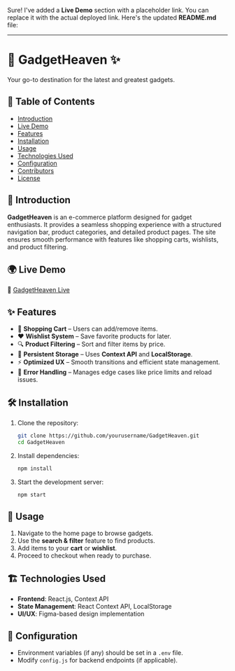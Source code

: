 Sure! I've added a **Live Demo** section with a placeholder link. You can replace it with the actual deployed link. Here's the updated **README.md** file:

---

# 📱 GadgetHeaven ✨  

Your go-to destination for the latest and greatest gadgets.  

## 📖 Table of Contents  
- [Introduction](#introduction)  
- [Live Demo](#live-demo)  
- [Features](#features)  
- [Installation](#installation)  
- [Usage](#usage)  
- [Technologies Used](#technologies-used)  
- [Configuration](#configuration)  
- [Contributors](#contributors)  
- [License](#license)  

## 🚀 Introduction  
**GadgetHeaven** is an e-commerce platform designed for gadget enthusiasts. It provides a seamless shopping experience with a structured navigation bar, product categories, and detailed product pages. The site ensures smooth performance with features like shopping carts, wishlists, and product filtering.  

## 🌍 Live Demo  
🔗 [GadgetHeaven Live](https://gadgets-havens.netlify.app/) 

## ✨ Features  
- 🛒 **Shopping Cart** – Users can add/remove items.  
- ❤️ **Wishlist System** – Save favorite products for later.  
- 🔍 **Product Filtering** – Sort and filter items by price.  
- 💾 **Persistent Storage** – Uses **Context API** and **LocalStorage**.  
- ⚡ **Optimized UX** – Smooth transitions and efficient state management.  
- 🚨 **Error Handling** – Manages edge cases like price limits and reload issues.  

## 🛠 Installation  
1. Clone the repository:  
   ```sh  
   git clone https://github.com/yourusername/GadgetHeaven.git  
   cd GadgetHeaven  
   ```  
2. Install dependencies:  
   ```sh  
   npm install  
   ```  
3. Start the development server:  
   ```sh  
   npm start  
   ```  

## 🎯 Usage  
1. Navigate to the home page to browse gadgets.  
2. Use the **search & filter** feature to find products.  
3. Add items to your **cart** or **wishlist**.  
4. Proceed to checkout when ready to purchase.  

## 🏗 Technologies Used  
- **Frontend**: React.js, Context API  
- **State Management**: React Context API, LocalStorage  
- **UI/UX**: Figma-based design implementation  

## 🔧 Configuration  
- Environment variables (if any) should be set in a `.env` file.  
- Modify `config.js` for backend endpoints (if applicable).  

